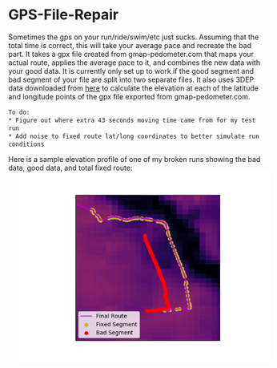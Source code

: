 # GPS-File-Repair
Sometimes the gps on your run/ride/swim/etc just sucks. Assuming that the total time is correct, this will take your average pace and recreate the bad part. It takes a gpx file created from gmap-pedometer.com that maps your actual route, applies the average pace to it, and combines the new data with your good data. It is currently only set up to work if the good segment and bad segment of your file are split into two separate files. It also uses 3DEP data downloaded from <a href="https://www.usgs.gov/core-science-systems/ngp/3dep">here</a> to calculate the elevation at each of the latitude and longitude points of the gpx file exported from gmap-pedometer.com.

```
To do:
* Figure out where extra 43 seconds moving time came from for my test run
* Add noise to fixed route lat/long coordinates to better simulate run conditions
```

Here is a sample elevation profile of one of my broken runs showing the bad data, good data, and total fixed route:
<img align="center" src="./images/example_zoomed.png" alt="Example fixed route plot" title="Example fixed route plot" hspace="20"/>

